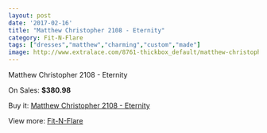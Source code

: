 ```yaml
---
layout: post
date: '2017-02-16'
title: "Matthew Christopher 2108 - Eternity"
category: Fit-N-Flare
tags: ["dresses","matthew","charming","custom","made"]
image: http://www.extralace.com/8761-thickbox_default/matthew-christopher-2108-eternity.jpg
---
```

Matthew Christopher 2108 - Eternity

On Sales: **$380.98**
<a href="https://www.extralace.com/fit-n-flare/4165-matthew-christopher-2108-eternity.html"><amp-img layout="responsive" width="600" height="600" src="//www.extralace.com/8761-thickbox_default/matthew-christopher-2108-eternity.jpg" alt="Matthew Christopher 2108 - Eternity 0" /></a>
<a href="https://www.extralace.com/fit-n-flare/4165-matthew-christopher-2108-eternity.html"><amp-img layout="responsive" width="600" height="600" src="//www.extralace.com/8762-thickbox_default/matthew-christopher-2108-eternity.jpg" alt="Matthew Christopher 2108 - Eternity 1" /></a>

Buy it: [Matthew Christopher 2108 - Eternity](https://www.extralace.com/fit-n-flare/4165-matthew-christopher-2108-eternity.html "Matthew Christopher 2108 - Eternity")

View more: [Fit-N-Flare](https://www.extralace.com/4-fit-n-flare "Fit-N-Flare")